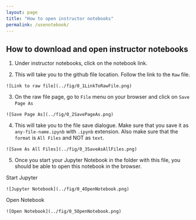 ```yaml
---
layout: page
title: "How to open instructor notebooks"
permalink: /usenotebook/
---
```


## How to download and open instructor notebooks


  1. Under instructor notebooks, click on the notebook link.

  2. This will take you to the github file location. Follow the link to the `Raw` file.

    ![Link to raw file](../fig/0_1LinkToRawFile.png)

  3. On the raw file page, go to `File` menu on your browser and click on `Save Page As`

    ![Save Page As](../fig/0_2SavePageAs.png)

  4. This will take you to the file save dialogue. Make sure that you save it as `any-file-name.ipynb` with `.ipynb` extension. Also make sure that the `format` is `All Files` and NOT as `text`.

    ![Save As All Files](../fig/0_3SaveAsAllFiles.png)

  5. Once you start your Jupyter Notebook in the folder with this file, you should be able to open this notebook in the browser.

  Start Jupyter

    ![Jupyter Notebook](../fig/0_4OpenNotebook.png)

  Open Notebook

    ![Open Notebook](../fig/0_5OpenNotebook.png)
